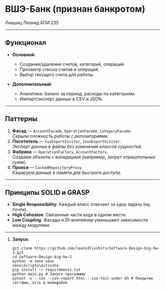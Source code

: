 # ВШЭ-Банк (признан банкротом)

Лившиц Леонид БПИ 235

---

## Функционал
- **Основной:**
  - Создание/удаление счетов, категорий, операций.
  - Просмотр списка счетов и операций.
  - Выбор текущего счета для работы.

- **Дополнительный:**
  - Аналитика: баланс за период, расходы по категориям.
  - Импорт/экспорт данных в CSV и JSON.

---

## Паттерны
1. **Фасад** — `AccountFacade`, `OperationFacade`, `CategoryFacade`.  
   *Скрыли сложность работы с репозиториями.*
2. **Посетитель** — `CsvExportVisitor`, `JsonExportVisitor`.  
   *Экспорт данных в файлы без изменения классов сущностей.*
3. **Фабрика** — `OperationFactory`, `AccountFactory`.  
   *Создаем объекты с валидацией (например, запрет отрицательных сумм).*
4. **Прокси** — `CachedRepositoryProxy`.  
   *Кэшируем данные в памяти для быстрого доступа.*

---

## Принципы SOLID и GRASP
- **Single Responsibility**: Каждый класс отвечает за одну задачу (ну, почти).
- **High Cohesion**: Связанные части кода в одном месте.
- **Low Coupling**: Фасады и DI-контейнер уменьшают зависимости между модулями.

---


1. **Запуск:**
   ```
   git clone https://github.com/leonidlivshits/Software-Design-big-hw-1.git
   cd Software-Design-big-hw-1
   python -m venv venv
   venv\Scripts\activate
   pip install -r requirements.txt
   python main.py # Запуск программы
   pytest -s --cov --cov-report html --cov-fail-under 65 # Покрытие тестами, есть в мэйкфайле
   ```

